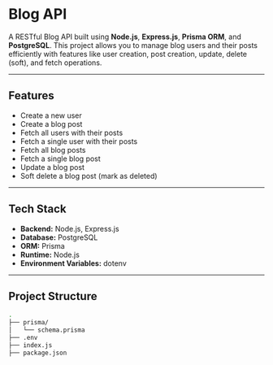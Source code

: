# Blog API

A RESTful Blog API built using **Node.js**, **Express.js**, **Prisma ORM**, and **PostgreSQL**. This project allows you to manage blog users and their posts efficiently with features like user creation, post creation, update, delete (soft), and fetch operations.

---

##  Features

- Create a new user
- Create a blog post
- Fetch all users with their posts
- Fetch a single user with their posts
- Fetch all blog posts
- Fetch a single blog post
- Update a blog post
- Soft delete a blog post (mark as deleted)

---

##  Tech Stack

- **Backend:** Node.js, Express.js
- **Database:** PostgreSQL
- **ORM:** Prisma
- **Runtime:** Node.js
- **Environment Variables:** dotenv

---

## Project Structure

```bash
.
├── prisma/
│   └── schema.prisma       
├── .env                   
├── index.js                
├── package.json           
```
